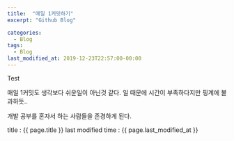 ```yaml
---
title:  "매일 1커밋하기"
excerpt: "Github Blog"

categories:
  - Blog
tags:
  - Blog
last_modified_at: 2019-12-23T22:57:00-00:00
---
```

Test



매일 1커밋도 생각보다 쉬운일이 아닌것 같다.
일 때문에 시간이 부족하다지만 핑계에 불과하듯..

개발 공부를 혼자서 하는 사람들을 존경하게 된다.

title : {{ page.title }}
last modified time : {{ page.last_modified_at }}

